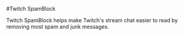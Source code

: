 #Twitch SpamBlock

Twitch SpamBlock helps make Twitch's stream chat easier to read by removing most spam and junk messages.